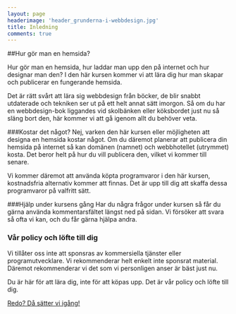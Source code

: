 ```yaml
---
layout: page
headerimage: 'header_grunderna-i-webbdesign.jpg'
title: Inledning
comments: true
---
```


##Hur gör man en hemsida?
<p class="preamble">Hur gör man en hemsida, hur laddar man upp den på internet och hur designar man den?  
I den här kursen kommer vi att lära dig hur man skapar och publicerar en fungerande hemsida.</p>

Det är rätt svårt att lära sig webbdesign från böcker, de blir snabbt utdaterade och tekniken ser ut på ett helt annat sätt imorgon. Så om du har en webbdesign-bok liggandes vid skolbänken eller köksbordet just nu så släng bort den, här kommer vi att gå igenom allt du behöver veta.

###Kostar det något?
Nej, varken den här kursen eller möjligheten att designa en hemsida kostar något. Om du däremot planerar att publicera din hemsida på internet så kan domänen (namnet) och webbhotellet (utrymmet) kosta. Det beror helt på hur du vill publicera den, vilket vi kommer till senare.  

Vi kommer däremot att använda köpta programvaror i den här kursen, kostnadsfria alternativ kommer att finnas. Det är upp till dig att skaffa dessa programvaror på valfritt sätt.

###Hjälp under kursens gång
Har du några frågor under kursen så får du gärna använda kommentarsfältet längst ned på sidan. Vi försöker att svara så ofta vi kan, och du får gärna hjälpa andra.  

<div class="success box">
<h3>Vår policy och löfte till dig</h3>
<p>Vi tillåter oss inte att sponsras av kommersiella tjänster eller programutvecklare. Vi rekommenderar helt enkelt inte sponsrat material. Däremot rekommenderar vi det som vi personligen anser är bäst just nu.</p>

<p>Du är här för att lära dig, inte för att köpas upp. Det är vår policy och löfte till dig.</p>
</div>

<a class="btn btn-next" href="{{ site.url }}/webbdesign/programvaror/">Redo? Då sätter vi igång!</a> 